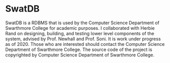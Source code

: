 # SwatDB

SwatDB is a RDBMS that is used by the Computer Science Department of Swarthmore College for academic purposes. 
I collaborated with Herbie Rand on designing, building, and testing lower level components of the system, advised by 
Prof. Newhall and Prof. Soni. It is work under progress as of 2020. Those who are interested should contact the 
Computer Science Department of Swarthmore College. The source code of the project is copyrighted by Computer Science 
Department of Swarthmore College.
